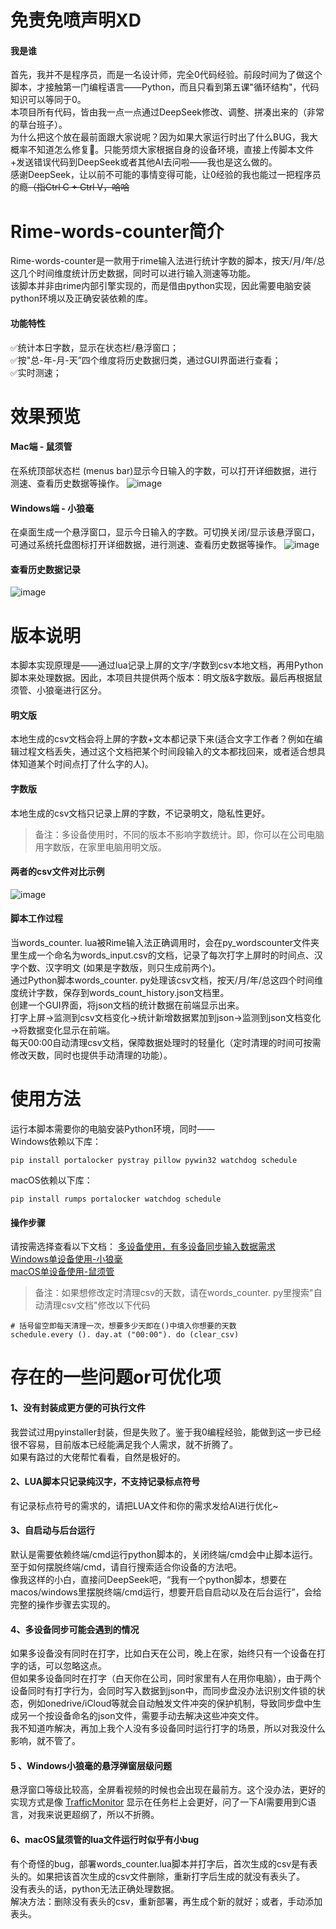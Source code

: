 # 免责免喷声明XD
#### 我是谁
首先，我并不是程序员，而是一名设计师，完全0代码经验。前段时间为了做这个脚本，才接触第一门编程语言——Python，而且只看到第五课"循环结构"，代码知识可以等同于0。  
本项目所有代码，皆由我一点一点通过DeepSeek修改、调整、拼凑出来的（非常的草台班子）。  
为什么把这个放在最前面跟大家说呢？因为如果大家运行时出了什么BUG，我大概率不知道怎么修复🤣。只能劳烦大家根据自身的设备环境，直接上传脚本文件+发送错误代码到DeepSeek或者其他AI去问啦——我也是这么做的。  
感谢DeepSeek，让以前不可能的事情变得可能，让0经验的我也能过一把程序员的瘾~~（指Ctrl C + Ctrl V，哈哈~~

# Rime-words-counter简介
Rime-words-counter是一款用于rime输入法进行统计字数的脚本，按天/月/年/总这几个时间维度统计历史数据，同时可以进行输入测速等功能。  
该脚本并非由rime内部引擎实现的，而是借由python实现，因此需要电脑安装python环境以及正确安装依赖的库。  
#### 功能特性
✅统计本日字数，显示在状态栏/悬浮窗口；  
✅按"总-年-月-天”四个维度将历史数据归类，通过GUI界面进行查看；  
✅实时测速；

# 效果预览
#### Mac端 - 鼠须管
在系统顶部状态栏 (menus bar)显示今日输入的字数，可以打开详细数据，进行测速、查看历史数据等操作。
![image](https://github.com/hyuan42/Rime-words-counter/blob/main/%E6%BC%94%E7%A4%BAGIF%E5%9B%BE/Mac%E6%BC%94%E7%A4%BA.gif?raw=true)

#### Windows端 - 小狼毫
在桌面生成一个悬浮窗口，显示今日输入的字数。可切换关闭/显示该悬浮窗口，可通过系统托盘图标打开详细数据，进行测速、查看历史数据等操作。
![image](https://github.com/hyuan42/Rime-words-counter/blob/main/%E6%BC%94%E7%A4%BAGIF%E5%9B%BE/win%E6%BC%94%E7%A4%BA.gif?raw=true)

#### 查看历史数据记录
![image](https://github.com/hyuan42/Rime-words-counter/blob/main/%E6%BC%94%E7%A4%BAGIF%E5%9B%BE/%E5%8E%86%E5%8F%B2%E8%AE%B0%E5%BD%95.gif?raw=true)

# 版本说明
本脚本实现原理是——通过lua记录上屏的文字/字数到csv本地文档，再用Python脚本来处理数据。因此，本项目共提供两个版本：明文版&字数版。最后再根据鼠须管、小狼毫进行区分。
#### 明文版
本地生成的csv文档会将上屏的字数+文本都记录下来(适合文字工作者？例如在编辑过程文档丢失，通过这个文档把某个时间段输入的文本都找回来，或者适合想具体知道某个时间点打了什么字的人)。
#### 字数版 
本地生成的csv文档只记录上屏的字数，不记录明文，隐私性更好。

> 备注：多设备使用时，不同的版本不影响字数统计。即，你可以在公司电脑用字数版，在家里电脑用明文版。
#### 两者的csv文件对比示例
![image](https://github.com/hyuan42/Rime-words-counter/blob/main/%E6%BC%94%E7%A4%BAGIF%E5%9B%BE/Pasted%20image%2020250331195513.png?raw=true)

#### 脚本工作过程
当words_counter. lua被Rime输入法正确调用时，会在py_wordscounter文件夹里生成一个命名为words_input.csv的文档，记录了每次打字上屏时的时间点、汉字个数、汉字明文 (如果是字数版，则只生成前两个)。  
通过Python脚本words_counter. py处理该csv文档，按天/月/年/总这四个时间维度统计字数，保存到words_count_history.json文档里。  
创建一个GUI界面，将json文档的统计数据在前端显示出来。  
打字上屏→监测到csv文档变化→统计新增数据累加到json→监测到json文档变化→将数据变化显示在前端。  
每天00:00自动清理csv文档，保障数据处理时的轻量化（定时清理的时间可按需修改天数，同时也提供手动清理的功能）。  
# 使用方法
运行本脚本需要你的电脑安装Python环境，同时——  
Windows依赖以下库：
```
pip install portalocker pystray pillow pywin32 watchdog schedule
```

macOS依赖以下库：
```
pip install rumps portalocker watchdog schedule
```

#### 操作步骤
请按需选择查看以下文档：
[多设备使用，有多设备同步输入数据需求](https://github.com/hyuan42/Rime-words-counter/blob/main/%E6%95%99%E7%A8%8B-%E6%93%8D%E4%BD%9C%E6%AD%A5%E9%AA%A4/%E5%A4%9A%E8%AE%BE%E5%A4%87%E4%BD%BF%E7%94%A8%EF%BC%8C%E6%9C%89%E5%90%8C%E6%AD%A5%E9%9C%80%E6%B1%82.md)  
[Windows单设备使用-小狼毫](https://github.com/hyuan42/Rime-words-counter/blob/main/%E6%95%99%E7%A8%8B-%E6%93%8D%E4%BD%9C%E6%AD%A5%E9%AA%A4/Windows%E5%8D%95%E8%AE%BE%E5%A4%87%E4%BD%BF%E7%94%A8-%E5%B0%8F%E7%8B%BC%E6%AF%AB.md)  
[macOS单设备使用-鼠须管](https://github.com/hyuan42/Rime-words-counter/blob/main/%E6%95%99%E7%A8%8B-%E6%93%8D%E4%BD%9C%E6%AD%A5%E9%AA%A4/macOS%E5%8D%95%E8%AE%BE%E5%A4%87%E4%BD%BF%E7%94%A8-%E9%BC%A0%E9%A1%BB%E7%AE%A1.md)

> 备注：如果想修改定时清理csv的天数，请在words_counter. py里搜索"自动清理csv文档"修改以下代码 
```
# 括号留空即每天清理一次，想要多少天即在()中填入你想要的天数
schedule.every (). day.at ("00:00"). do (clear_csv)
```


# 存在的一些问题or可优化项
#### 1、没有封装成更方便的可执行文件
我尝试过用pyinstaller封装，但是失败了。鉴于我0编程经验，能做到这一步已经很不容易，目前版本已经能满足我个人需求，就不折腾了。  
如果有路过的大佬帮忙看看，自然是极好的。
#### 2、LUA脚本只记录纯汉字，不支持记录标点符号
有记录标点符号的需求的，请把LUA文件和你的需求发给AI进行优化~
#### 3、自启动与后台运行
默认是需要依赖终端/cmd运行python脚本的，关闭终端/cmd会中止脚本运行。至于如何摆脱终端/cmd，请自行搜索适合你设备的方法吧。  
像我这样的小白，直接问DeepSeek吧，“我有一个python脚本，想要在macos/windows里摆脱终端/cmd运行，想要开启自启动以及在后台运行”，会给完整的操作步骤去实现的。
#### 4、多设备同步可能会遇到的情况
如果多设备没有同时在打字，比如白天在公司，晚上在家，始终只有一个设备在打字的话，可以忽略这点。  
但如果多设备同时在打字（白天你在公司，同时家里有人在用你电脑），由于两个设备同时有打字行为，会同时写入数据到json中，而同步盘没办法识别文件锁的状态，例如onedrive/iCloud等就会自动触发文件冲突的保护机制，导致同步盘中生成另一个按设备命名的json文件，需要手动去解决这些冲突文件。  
我不知道咋解决，再加上我个人没有多设备同时运行打字的场景，所以对我没什么影响，就不管了。
#### 5 、Windows小狼毫的悬浮弹窗层级问题
悬浮窗口等级比较高，全屏看视频的时候也会出现在最前方。这个没办法，更好的实现方式是像 [TrafficMonitor](https://github.com/zhongyang219/TrafficMonitor) 显示在任务栏上会更好，问了一下AI需要用到C语言，对我来说更超纲了，所以不折腾。
#### 6、macOS鼠须管的lua文件运行时似乎有小bug
有个奇怪的bug，部署words_counter.lua脚本并打字后，首次生成的csv是有表头的。如果把该首次生成的csv文件删除，重新打字后生成的就没有表头了。  
没有表头的话，python无法正确处理数据。  
解决方法：删除没有表头的csv，重新部署，再生成个新的就好；或者，手动添加表头。

